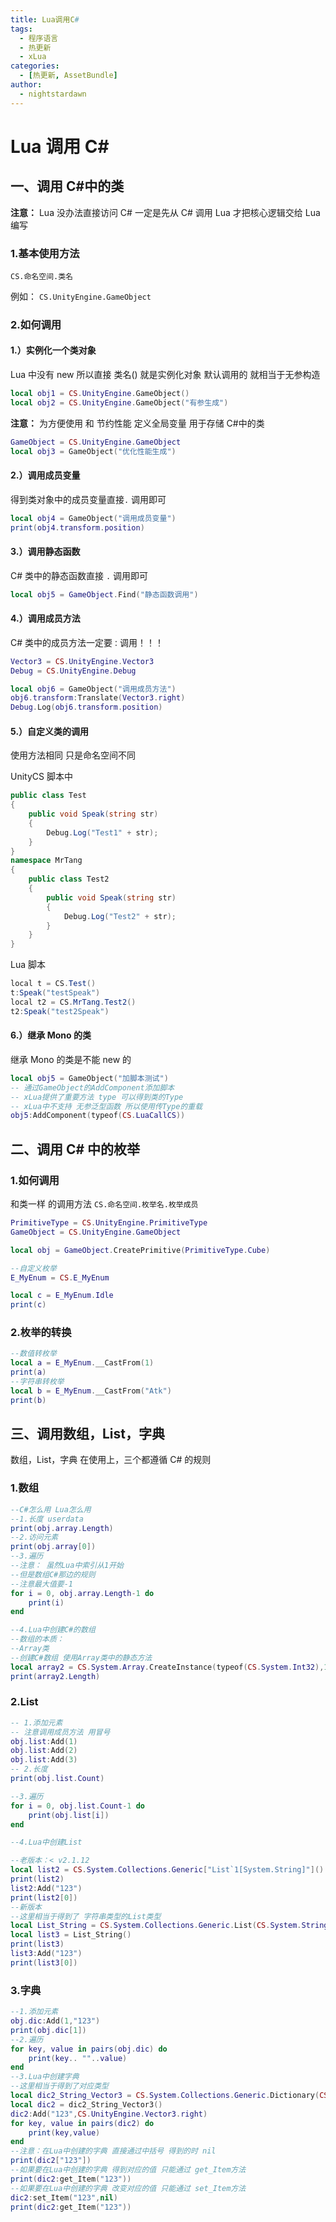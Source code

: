 ```yaml
---
title: Lua调用C#
tags:
  - 程序语言
  - 热更新
  - xLua
categories:
  - [热更新, AssetBundle]
author:
  - nightstardawn
---
```


# Lua 调用 C#

## 一、调用 C#中的类

**注意：**
Lua 没办法直接访问 C# 一定是先从 C# 调用 Lua
才把核心逻辑交给 Lua 编写

### 1.基本使用方法

`CS.命名空间.类名`

例如：
`CS.UnityEngine.GameObject`

### 2.如何调用

#### 1.）实例化一个类对象

Lua 中没有 new 所以直接 类名() 就是实例化对象
默认调用的 就相当于无参构造

```lua
local obj1 = CS.UnityEngine.GameObject()
local obj2 = CS.UnityEngine.GameObject("有参生成")
```

**注意：**
为方便使用 和 节约性能 定义全局变量 用于存储 C#中的类

```lua
GameObject = CS.UnityEngine.GameObject
local obj3 = GameObject("优化性能生成")
```

#### 2.）调用成员变量

得到类对象中的成员变量直接`.` 调用即可

```lua
local obj4 = GameObject("调用成员变量")
print(obj4.transform.position)
```

#### 3.）调用静态函数

C# 类中的静态函数直接 `.` 调用即可

```lua
local obj5 = GameObject.Find("静态函数调用")
```

#### 4.）调用成员方法

C# 类中的成员方法一定要`：`调用！！！

```lua
Vector3 = CS.UnityEngine.Vector3
Debug = CS.UnityEngine.Debug

local obj6 = GameObject("调用成员方法")
obj6.transform:Translate(Vector3.right)
Debug.Log(obj6.transform.position)
```

#### 5.）自定义类的调用

使用方法相同 只是命名空间不同

UnityCS 脚本中

```cs
public class Test
{
    public void Speak(string str)
    {
        Debug.Log("Test1" + str);
    }
}
namespace MrTang
{
    public class Test2
    {
        public void Speak(string str)
        {
            Debug.Log("Test2" + str);
        }
    }
}
```

Lua 脚本

```cs
local t = CS.Test()
t:Speak("testSpeak")
local t2 = CS.MrTang.Test2()
t2:Speak("test2Speak")
```

#### 6.）继承 Mono 的类

继承 Mono 的类是不能 new 的

```Lua
local obj5 = GameObject("加脚本测试")
-- 通过GameObject的AddComponent添加脚本
-- xLua提供了重要方法 type 可以得到类的Type
-- xLua中不支持 无参泛型函数 所以使用传Type的重载
obj5:AddComponent(typeof(CS.LuaCallCS))
```

## 二、调用 C# 中的枚举

### 1.如何调用

和类一样 的调用方法
`CS.命名空间.枚举名.枚举成员`

```Lua
PrimitiveType = CS.UnityEngine.PrimitiveType
GameObject = CS.UnityEngine.GameObject

local obj = GameObject.CreatePrimitive(PrimitiveType.Cube)

--自定义枚举
E_MyEnum = CS.E_MyEnum

local c = E_MyEnum.Idle
print(c)
```

### 2.枚举的转换

```Lua
--数值转枚举
local a = E_MyEnum.__CastFrom(1)
print(a)
--字符串转枚举
local b = E_MyEnum.__CastFrom("Atk")
print(b)
```

## 三、调用数组，List，字典

数组，List，字典 在使用上，三个都遵循 C# 的规则

### 1.数组

```Lua
--C#怎么用 Lua怎么用
--1.长度 userdata
print(obj.array.Length)
--2.访问元素
print(obj.array[0])
--3.遍历
--注意： 虽然Lua中索引从1开始
--但是数组C#那边的规则
--注意最大值要-1
for i = 0, obj.array.Length-1 do
    print(i)
end

--4.Lua中创建C#的数组
--数组的本质：
--Array类
--创建C#数组 使用Array类中的静态方法
local array2 = CS.System.Array.CreateInstance(typeof(CS.System.Int32),10)
print(array2.Length)
```

### 2.List

```Lua
-- 1.添加元素
-- 注意调用成员方法 用冒号
obj.list:Add(1)
obj.list:Add(2)
obj.list:Add(3)
-- 2.长度
print(obj.list.Count)

--3.遍历
for i = 0, obj.list.Count-1 do
    print(obj.list[i])
end

--4.Lua中创建List

--老版本：< v2.1.12
local list2 = CS.System.Collections.Generic["List`1[System.String]"]()
print(list2)
list2:Add("123")
print(list2[0])
--新版本
--这里相当于得到了 字符串类型的List类型
local List_String = CS.System.Collections.Generic.List(CS.System.String)
local list3 = List_String()
print(list3)
list3:Add("123")
print(list3[0])
```

### 3.字典

```Lua
--1.添加元素
obj.dic:Add(1,"123")
print(obj.dic[1])
--2.遍历
for key, value in pairs(obj.dic) do
    print(key.. ""..value)
end
--3.Lua中创建字典
--这里相当于得到了对应类型
local dic2_String_Vector3 = CS.System.Collections.Generic.Dictionary(CS.System.String,CS.UnityEngine.Vector3)
local dic2 = dic2_String_Vector3()
dic2:Add("123",CS.UnityEngine.Vector3.right)
for key, value in pairs(dic2) do
    print(key,value)
end
--注意：在Lua中创建的字典 直接通过中括号 得到的时 nil
print(dic2["123"])
--如果要在Lua中创建的字典 得到对应的值 只能通过 get_Item方法
print(dic2:get_Item("123"))
--如果要在Lua中创建的字典 改变对应的值 只能通过 set_Item方法
dic2:set_Item("123",nil)
print(dic2:get_Item("123"))
```
